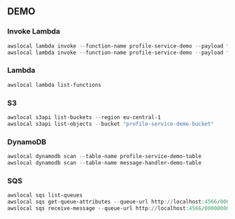 ## DEMO

### Invoke Lambda
```powershell
awslocal lambda invoke --function-name profile-service-demo --payload fileb://./scripts/testdata/profile1.json response.json --log-type Tail
awslocal lambda invoke --function-name profile-service-demo --payload fileb://./scripts/testdata/invalid1.json response.json --log-type Tail
```

### Lambda
```powershell
awslocal lambda list-functions
````

### S3
```powershell
awslocal s3api list-buckets --region eu-central-1
awslocal s3api list-objects --bucket "profile-service-demo-bucket"
```

### DynamoDB
```powershell
awslocal dynamodb scan --table-name profile-service-demo-table
awslocal dynamodb scan --table-name message-handler-demo-table
```

### SQS
```powershell
awslocal sqs list-queues
awslocal sqs get-queue-attributes --queue-url http://localhost:4566/000000000000/profile-service-demo-queue --attribute-names All
awslocal sqs receive-message --queue-url http://localhost:4566/000000000000/profile-service-demo-queue
```